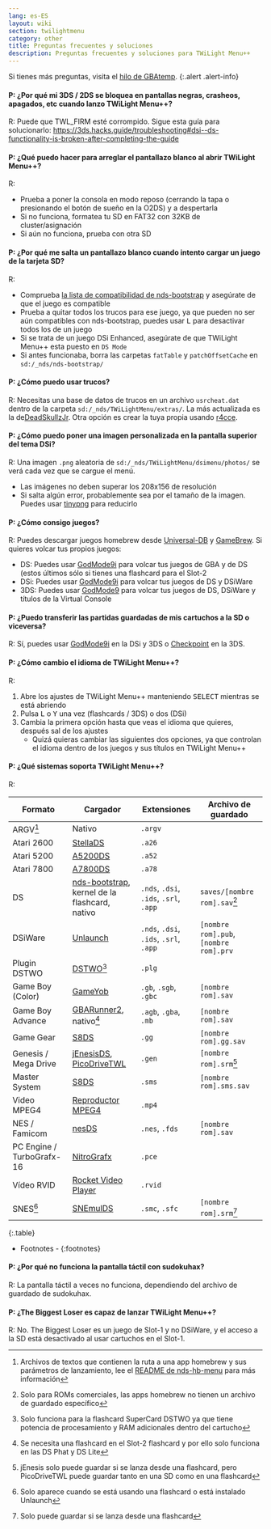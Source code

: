```yaml
---
lang: es-ES
layout: wiki
section: twilightmenu
category: other
title: Preguntas frecuentes y soluciones
description: Preguntas frecuentes y soluciones para TWiLight Menu++
---
```


Si tienes más preguntas, visita el [hilo de GBAtemp](https://gbatemp.net/threads/ds-i-3ds-twilight-menu-gui-for-ds-i-games-and-ds-i-menu-replacement.472200/).
{:.alert .alert-info}

#### P: ¿Por qué mi 3DS / 2DS se bloquea en pantallas negras, crasheos, apagados, etc cuando lanzo TWiLight Menu++?
R: Puede que TWL_FIRM esté corrompido. Sigue esta guía para solucionarlo: <https://3ds.hacks.guide/troubleshooting#dsi--ds-functionality-is-broken-after-completing-the-guide>

#### P: ¿Qué puedo hacer para arreglar el pantallazo blanco al abrir TWiLight Menu++?
R:
- Prueba a poner la consola en modo reposo (cerrando la tapa o presionando el botón de sueño en la O2DS) y a despertarla
- Si no funciona, formatea tu SD en FAT32 con 32KB de cluster/asignación
- Si aún no funciona, prueba con otra SD

#### P: ¿Por qué me salta un pantallazo blanco cuando intento cargar un juego de la tarjeta SD?
R:
- Comprueba [la lista de compatibilidad de nds-bootstrap](https://docs.google.com/spreadsheets/d/1LRTkXOUXraTMjg1eedz_f7b5jiuyMv2x6e_jY_nyHSc/htmlview#gid=0) y asegúrate de que el juego es compatible
- Prueba a quitar todos los trucos para ese juego, ya que pueden no ser aún compatibles con nds-bootstrap, puedes usar <kbd class="l">L</kbd> para desactivar todos los de un juego
- Si se trata de un juego DSi Enhanced, asegúrate de que TWiLight Menu++ esta puesto en `DS Mode`
- Si antes funcionaba, borra las carpetas `fatTable` y `patchOffsetCache` en `sd:/_nds/nds-bootstrap/`

#### P: ¿Cómo puedo usar trucos?
R: Necesitas una base de datos de trucos en un archivo `usrcheat.dat` dentro de la carpeta `sd:/_nds/TWiLightMenu/extras/`. La más actualizada es la de[DeadSkullzJr](https://gbatemp.net/threads/deadskullzjrs-flashcart-cheat-databases.488711/). Otra opción es crear la tuya propia usando [r4cce](http://hp.vector.co.jp/authors/VA013928/soft_en.html).

#### P: ¿Cómo puedo poner una imagen personalizada en la pantalla superior del tema DSi?
R: Una imagen `.png` aleatoria de `sd:/_nds/TWiLightMenu/dsimenu/photos/` se verá cada vez que se cargue el menú.

- Las imágenes no deben superar los 208x156 de resolución
- Si salta algún error, probablemente sea por el tamaño de la imagen. Puedes usar [tinypng](https://tinypng.com) para reducirlo

#### P: ¿Cómo consigo juegos?
R: Puedes descargar juegos homebrew desde [Universal-DB](https://db.universal-team.net/ds) y [GameBrew](https://www.gamebrew.org/wiki/List_of_DS_homebrew_applications). Si quieres volcar tus propios juegos:
- DS: Puedes usar [GodMode9i](https://github.com/DS-Homebrew/GodMode9i/releases) para volcar tus juegos de GBA y de DS (estos últimos sólo si tienes una flashcard para el Slot-2
- DSi: Puedes usar [GodMode9i](https://github.com/DS-Homebrew/GodMode9i/releases) para volcar tus juegos de DS y DSiWare
- 3DS: Puedes usar [GodMode9](https://github.com/d0k3/GodMode9/releases) para volcar tus juegos de DS, DSiWare y títulos de la Virtual Console

#### P: ¿Puedo transferir las partidas guardadas de mis cartuchos a la SD o viceversa?
R: Sí, puedes usar [GodMode9i](https://github.com/DS-Homebrew/GodMode9i/releases) en la DSi y 3DS o [Checkpoint](https://github.com/FlagBrew/Checkpoint/releases) en la 3DS.

#### P: ¿Cómo cambio el idioma de TWiLight Menu++?
R:
1. Abre los ajustes de TWiLight Menu++ manteniendo <kbd>SELECT</kbd> mientras se está abriendo
1. Pulsa <kbd class="l">L</kbd> o <kbd class="face">Y</kbd> una vez (flashcards / 3DS) o dos (DSi)
1. Cambia la primera opción hasta que veas el idioma que quieres, después sal de los ajustes
   - Quizá quieras cambiar las siguientes dos opciones, ya que controlan el idioma dentro de los juegos y sus títulos en TWiLight Menu++

#### P: ¿Qué sistemas soporta TWiLight Menu++?

R:

| Formato                   | Cargador                                               | Extensiones                            | Archivo de guardado                    |
| ------------------------- | ------------------------------------------------------ | -------------------------------------- | -------------------------------------- |
| ARGV[^1]                  | Nativo                                                 | `.argv`                                |                                        |
| Atari 2600                | [StellaDS][stellads]                                   | `.a26`                                 |                                        |
| Atari 5200                | [A5200DS][a5200ds]                                     | `.a52`                                 |                                        |
| Atari 7800                | [A7800DS][a7800ds]                                     | `.a78`                                 |                                        |
| DS                        | [nds-bootstrap][ndsbs], kernel de la flashcard, nativo | `.nds`, `.dsi`, `.ids`, `.srl`, `.app` | `saves/[nombre rom].sav`[^2]           |
| DSiWare                   | [Unlaunch][unlaunch]                                   | `.nds`, `.dsi`, `.ids`, `.srl`, `.app` | `[nombre rom].pub`, `[nombre rom].prv` |
| Plugin DSTWO              | [DSTWO][dstwo][^3]                                     | `.plg`                                 |                                        |
| Game Boy (Color)          | [GameYob][gameyob]                                     | `.gb`, `.sgb`, `.gbc`                  | `[nombre rom].sav`                     |
| Game Boy Advance          | [GBARunner2][gbarunner2], nativo[^4]                   | `.agb`, `.gba`, `.mb`                  | `[nombre rom].sav`                     |
| Game Gear                 | [S8DS][s8ds]                                           | `.gg`                                  | `[nombre rom].gg.sav`                  |
| Genesis / Mega Drive      | [jEnesisDS][jenesis], [PicoDriveTWL][pdtwl]            | `.gen`                                 | `[nombre rom].srm`[^5]                 |
| Master System             | [S8DS][s8ds]                                           | `.sms`                                 | `[nombre rom].sms.sav`                 |
| Video MPEG4               | [Reproductor MPEG4][mpeg4player]                       | `.mp4`                                 |                                        |
| NES / Famicom             | [nesDS][nesds]                                         | `.nes`, `.fds`                         | `[nombre rom].sav`                     |
| PC Engine / TurboGrafx-16 | [NitroGrafx][nitrografx]                               | `.pce`                                 |                                        |
| Vídeo RVID                | [Rocket Video Player][rvidplayer]                      | `.rvid`                                |                                        |
| SNES[^6]                  | [SNEmulDS][snemulds]                                   | `.smc`, `.sfc`                         | `[nombre rom].srm`[^7]                 |
{:.table}

- Footnotes -
{:footnotes}

#### P: ¿Por qué no funciona la pantalla táctil con sudokuhax?
R: La pantalla táctil a veces no funciona, dependiendo del archivo de guardado de sudokuhax.

#### P: ¿The Biggest Loser es capaz de lanzar TWiLight Menu++?
R: No. The Biggest Loser es un juego de Slot-1 y no DSiWare, y el acceso a la SD está desactivado al usar cartuchos en el Slot-1.

[^1]: Archivos de textos que contienen la ruta a una app homebrew y sus parámetros de lanzamiento, lee el [README de nds-hb-menu](https://github.com/devkitPro/nds-hb-menu#passing-arguments) para más información
[^2]: Solo para ROMs comerciales, las apps homebrew no tienen un archivo de guardado específico
[^3]: Solo funciona para la flashcard SuperCard DSTWO ya que tiene potencia de procesamiento y RAM adicionales dentro del cartucho
[^4]: Se necesita una flashcard en el Slot-2 flashcard y por ello solo funciona en las DS Phat y DS Lite
[^5]: jEnesis solo puede guardar si se lanza desde una flashcard, pero PicoDriveTWL puede guardar tanto en una SD como en una flashcard
[^6]: Solo aparece cuando se está usando una flashcard o está instalado Unlaunch
[^7]: Solo puede guardar si se lanza desde una flashcard

[a5200ds]: https://github.com/wavemotion-dave/A5200DS
[a7800ds]: https://github.com/wavemotion-dave/A7800DS
[dstwo]: http://eng.supercard.sc
[gameyob]: https://github.com/Drenn1/GameYob
[gbarunner2]: https://github.com/Gericom/GBARunner2
[jenesis]: https://www.gamebrew.org/wiki/JEnesisDS
[mpeg4player]: https://gbatemp.net/threads/544095
[ndsbs]: https://github.com/DS-Homebrew/nds-bootstrap
[nesds]: https://github.com/DS-Homebrew/NesDS
[nitrografx]: https://www.gamebrew.org/wiki/NitroGrafx
[pdtwl]: https://github.com/DS-Homebrew/PicoDriveTWL
[rvidplayer]: https://gbatemp.net/threads/539163
[s8ds]: https://www.gamebrew.org/wiki/S8DS
[snemulds]: https://www.gamebrew.org/wiki/SNEmulDS
[stellads]: https://github.com/wavemotion-dave/StellaDS
[unlaunch]: https://problemkaputt.de/unlaunch.htm
